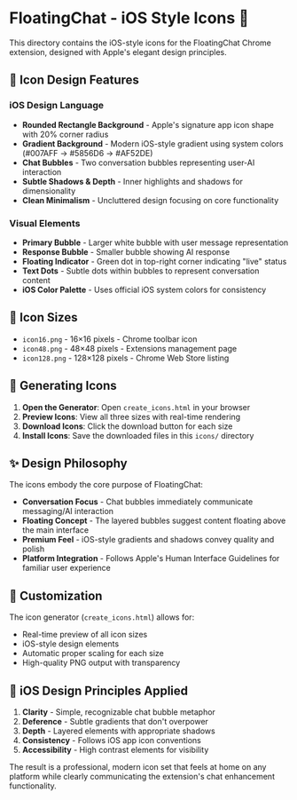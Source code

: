 # FloatingChat - iOS Style Icons 📱

This directory contains the iOS-style icons for the FloatingChat Chrome extension, designed with Apple's elegant design principles.

## 🎨 Icon Design Features

### **iOS Design Language**
- **Rounded Rectangle Background** - Apple's signature app icon shape with 20% corner radius
- **Gradient Background** - Modern iOS-style gradient using system colors (#007AFF → #5856D6 → #AF52DE)
- **Chat Bubbles** - Two conversation bubbles representing user-AI interaction
- **Subtle Shadows & Depth** - Inner highlights and shadows for dimensionality
- **Clean Minimalism** - Uncluttered design focusing on core functionality

### **Visual Elements**
- **Primary Bubble** - Larger white bubble with user message representation
- **Response Bubble** - Smaller bubble showing AI response
- **Floating Indicator** - Green dot in top-right corner indicating "live" status
- **Text Dots** - Subtle dots within bubbles to represent conversation content
- **iOS Color Palette** - Uses official iOS system colors for consistency

## 📏 Icon Sizes

- `icon16.png` - 16×16 pixels - Chrome toolbar icon
- `icon48.png` - 48×48 pixels - Extensions management page
- `icon128.png` - 128×128 pixels - Chrome Web Store listing

## 🚀 Generating Icons

1. **Open the Generator**: Open `create_icons.html` in your browser
2. **Preview Icons**: View all three sizes with real-time rendering
3. **Download Icons**: Click the download button for each size
4. **Install Icons**: Save the downloaded files in this `icons/` directory

## ✨ Design Philosophy

The icons embody the core purpose of FloatingChat:
- **Conversation Focus** - Chat bubbles immediately communicate messaging/AI interaction
- **Floating Concept** - The layered bubbles suggest content floating above the main interface
- **Premium Feel** - iOS-style gradients and shadows convey quality and polish
- **Platform Integration** - Follows Apple's Human Interface Guidelines for familiar user experience

## 🔄 Customization

The icon generator (`create_icons.html`) allows for:
- Real-time preview of all icon sizes
- iOS-style design elements
- Automatic proper scaling for each size
- High-quality PNG output with transparency

## 📱 iOS Design Principles Applied

1. **Clarity** - Simple, recognizable chat bubble metaphor
2. **Deference** - Subtle gradients that don't overpower
3. **Depth** - Layered elements with appropriate shadows
4. **Consistency** - Follows iOS app icon conventions
5. **Accessibility** - High contrast elements for visibility

The result is a professional, modern icon set that feels at home on any platform while clearly communicating the extension's chat enhancement functionality. 